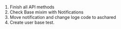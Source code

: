 1. Finish all API methods
2. Check Base mixim with Notifications
3. Move notification and change loge code to aschared
4. Create user base test.